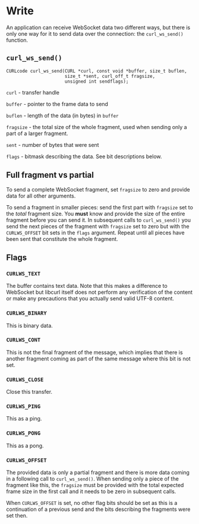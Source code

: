# Write

An application can receive WebSocket data two different ways, but there is
only one way for it to send data over the connection: the `curl_ws_send()`
function.

## `curl_ws_send()`

    CURLcode curl_ws_send(CURL *curl, const void *buffer, size_t buflen,
                          size_t *sent, curl_off_t fragsize,
                          unsigned int sendflags);

`curl` - transfer handle

`buffer` - pointer to the frame data to send

`buflen` - length of the data (in bytes) in `buffer`

`fragsize` - the total size of the whole fragment, used when sending only a
 part of a larger fragment.

`sent` - number of bytes that were sent

`flags` - bitmask describing the data. See bit descriptions below.

## Full fragment vs partial

To send a complete WebSocket fragment, set `fragsize` to zero and provide data
for all other arguments.

To send a fragment in smaller pieces: send the first part with `fragsize` set
to the *total* fragment size. You **must** know and provide the size of the
entire fragment before you can send it. In subsequent calls to
`curl_ws_send()` you send the next pieces of the fragment with `fragsize` set
to zero but with the `CURLWS_OFFSET` bit sets in the `flags` argument. Repeat
until all pieces have been sent that constitute the whole fragment.

## Flags

### `CURLWS_TEXT`
The buffer contains text data. Note that this makes a difference to WebSocket
but libcurl itself does not perform any verification of the content or make
any precautions that you actually send valid UTF-8 content.

### `CURLWS_BINARY`
This is binary data.

### `CURLWS_CONT`
This is not the final fragment of the message, which implies that there is
another fragment coming as part of the same message where this bit is not set.

### `CURLWS_CLOSE`
Close this transfer.

### `CURLWS_PING`
This as a ping.

### `CURLWS_PONG`
This as a pong.

### `CURLWS_OFFSET`

The provided data is only a partial fragment and there is more data coming in
a following call to `curl_ws_send()`. When sending only a piece of the
fragment like this, the `fragsize` must be provided with the total expected
frame size in the first call and it needs to be zero in subsequent calls.

When `CURLWS_OFFSET` is set, no other flag bits should be set as this is a
continuation of a previous send and the bits describing the fragments were set
then.
